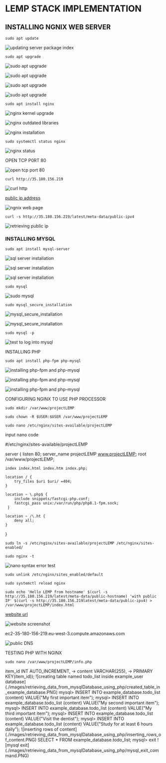 # LEMP STACK IMPLEMENTATION

## INSTALLING NGNIX WEB SERVER

`sudo apt update`

![updating server package index]()

`sudo apt upgrade`

![sudo apt upgrade](./images/NGINX_images/pending_kernel_upgrade.PNG)

![sudo apt upgrade](./images/NGINX_images/outdated_libraries.PNG)

![sudo apt upgrade](./images/NGINX_images/sudo_apt_upgrade_page1.PNG)

![sudo apt upgrade](./images/NGINX_images/sudo_apt_upgrade_page2.PNG)

`sudo apt install nginx`

![nginx kernel upgrade](./images/NGINX_images/nginx_kernel_upgrade.PNG)

![nginx outdated libraries](./images/NGINX_images/nginx_oudated_libraries.PNG)

![nginx installation](./images/NGINX_images/sudo_apt_install_nginx.PNG)

`sudo systemctl status nginx`

![nginx status](./images/NGINX_images/nginx_status.PNG)

OPEN TCP P0RT 80

![open tcp port 80](./images/NGINX_images/tcp_port_80.PNG)

`curl http://35.180.156.219`

![curl http](./images/NGINX_images/curl_http.PNG)

[public ip address](http://35.180.156.219)

![ngnix web page](./images/NGINX_images/ngnix_web_page.PNG)

`curl -s http://35.180.156.219/latest/meta-data/public-ipv4`

![retrieving public ip](./images/NGINX_images/public_ip_retrieve.PNG)

### INSTALLING MYSQL

`sudo apt install mysql-server`

![sql server installation](./images/mysql_installation/mysql_kernel_upgrade.PNG)

![sql server installation](./images/mysql_installation/mysql_outdated_libraries.PNG)

![sql server installation](./images/mysql_installation/mysql_server_installation.PNG)

`sudo mysql`

![sudo mysql](./images/mysql_installation/sudo_mysql.PNG)

`sudo mysql_secure_installation`

![mysql_secure_installation](./images/mysql_installation/msql_secure_installation_page1.PNG)

![mysql_secure_installation](./images/mysql_installation/mysql_secure_installation_page2.PNG)

`sudo mysql -p`

![test to log into mysql](./images/mysql_installation/mysql_login_test.PNG)

INSTALLING PHP

`sudo apt install php-fpm php-mysql`

![installing php-fpm and php-mysql](./images/php_installation/pending_kernel_upgrade.PNG)

![installing php-fpm and php-mysql](./images/php_installation/outdated_libraries.PNG)

![installing php-fpm and php-mysql](./images/php_installation/php_fph-php_mysql_installation.PNG)

CONFIGURING NGINX TO USE PHP PROCESSOR

`sudo mkdir /var/www/projectLEMP`

`sudo chown -R $USER:$USER /var/www/projectLEMP`

`sudo nano /etc/nginx/sites-available/projectLEMP`

input nano code

#/etc/nginx/sites-available/projectLEMP

server {
    listen 80;
    server_name projectLEMP www.projectLEMP;
    root /var/www/projectLEMP;

    index index.html index.htm index.php;

    location / {
        try_files $uri $uri/ =404;
    }

    location ~ \.php$ {
        include snippets/fastcgi-php.conf;
        fastcgi_pass unix:/var/run/php/php8.1-fpm.sock;
     }

    location ~ /\.ht {
        deny all;
    }

}

`sudo ln -s /etc/nginx/sites-available/projectLEMP /etc/nginx/sites-enabled/`

`sudo nginx -t`

![nano syntax error test](./images/configuring_nginx_4_php_processor/nano_syntax_error_test.PNG)

`sudo unlink /etc/nginx/sites_enabled/default`

`sudo systemctl reload nginx`

`sudo echo 'Hello LEMP from hostname' $(curl -s http://35.180.156.219/latest/meta-data/public-hostname) 'with public IP' $(curl -s http://35.180.156.219latest/meta-data/public-ipv4) > /var/www/projectLEMP/index.html`

[website url](http://35.180.156.219/)

![website screenshot](./images/configuring_nginx_4_php_processor/website_screenshot.PNG)

ec2-35-180-156-219.eu-west-3.compute.amazonaws.com

![public DNS](./images/configuring_nginx_4_php_processor/public_DNS.PNG)

TESTING PHP WITH NGINX

`sudo nano /var/www/projectLEMP/info.php`

<?php
phpinfo();

![nano php code insertion](./images/testing_php_with_nginx/php_script_on_nano_editor.PNG)

[ip/info.php](http://35.180.156.219/info.php)

![browser screensot after inserting test php file](./images/testing_php_with_nginx/browser_page_php_script.PNG)

`sudo rm /var/www/projectLEMP/info.php`

![removing info.php file](./images/testing_php_with_nginx/removed_info.php_file.PNG)

RETRIEVING DATA FROM MYSQL DATABASE WITH PHP

`sudo mysql -p`

![logging into mysql database](./images/retrieving_data_from_mysqlDatabase_using_php/logging_into_mysql_database.PNG)

` 'create database example_database;`

![creating database named example_database](./images/retrieving_data_from_mysqlDatabase_using_php/example_database_creation.PNG)

`show databases;`

![show databases command](./images/retrieving_data_from_mysqlDatabase_using_php/show_databases_command.PNG)


`CREATE USER example_user @ IDENTIFIED WITH mysql_native_password BY 'HappyKonga@802';`

![creating user named example_user](./images/retrieving_data_from_mysqlDatabase_using_php/created_user_named_example_user.PNG)

`GRANT ALL ON example_database.* TO example_user @;`

1[granting permissions to created used named example_user](./images/retrieving_data_from_mysqlDatabase_using_php/granting_permissions_to_example_user.PNG)

`exit`

![exiting mysql](./images/retrieving_data_from_mysqlDatabase_using_php/exiting_mysql.PNG)

`mysql -u example_user -p`

![example_user login](./images/retrieving_data_from_mysqlDatabase_using_php/example_user_login.PNG)

`SHOW DATABASES;`

![SHOW DATABASES COMMAND](./images/retrieving_data_from_mysqlDatabase_using_php/SHOW_DATABASES_command2.PNG)

CREATE TABLE example_database.todo_list(
    -> item_id INT AUTO_INCREMENT,
    -> content VARCHAR(255),
    -> PRIMARY KEY(item_id));

![creating table named todo_list inside example_user database](./images/retrieving_data_from_mysqlDatabase_using_php/created_table_in_example_database.PNG)

mysql>  INSERT INTO example_database.todo_list (content) VALUE("My first important item");

mysql> INSERT INTO example_database.todo_list (content) VALUE("My second important item");

mysql> INSERT INTO example_database.todo_list (content) VALUE("My third important item");

mysql> INSERT INTO example_database.todo_list (content) VALUE("Visit the dentist");

mysql> INSERT INTO example_database.todo_list (content) VALUE("Study for at least 6 hours daily");

![inserting rows of content](./images/retrieving_data_from_mysqlDatabase_using_php/inserting_rows_of_content.PNG)

SELECT * FROM example_database.todo_list;

mysql> exit

![mysql exit](./images/retrieving_data_from_mysqlDatabase_using_php/mysql_exit_command.PNG)

